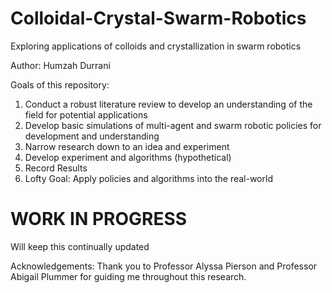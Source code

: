 # Colloidal-Crystal-Swarm-Robotics
Exploring applications of colloids and crystallization in swarm robotics

Author: Humzah Durrani

Goals of this repository:
1. Conduct a robust literature review to develop an understanding of the field for potential applications
2. Develop basic simulations of multi-agent and swarm robotic policies for development and understanding
3. Narrow research down to an idea and experiment
4. Develop experiment and algorithms (hypothetical)
5. Record Results
6. Lofty Goal: Apply policies and algorithms into the real-world

# WORK IN PROGRESS

Will keep this continually updated

Acknowledgements: Thank you to Professor Alyssa Pierson and Professor Abigail Plummer for guiding me throughout this research.
